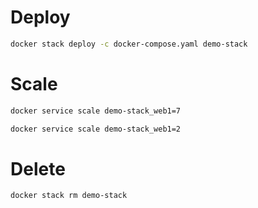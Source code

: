 # Deploy
```bash
docker stack deploy -c docker-compose.yaml demo-stack
```

# Scale
```bash
docker service scale demo-stack_web1=7
```

```bash
docker service scale demo-stack_web1=2
```

# Delete
```bash
docker stack rm demo-stack
```